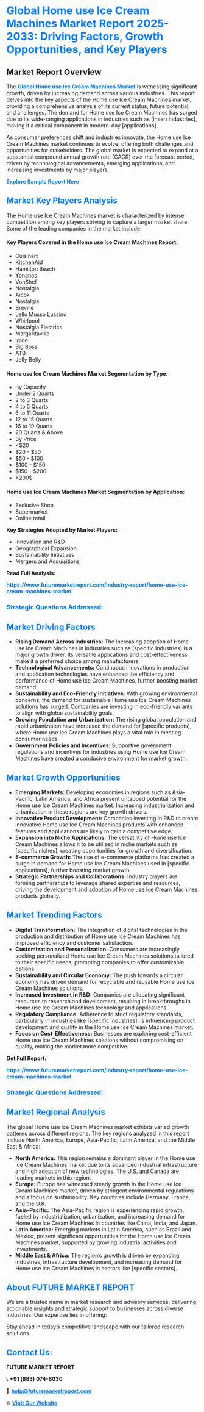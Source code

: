 <h1 style="color: #007BFF;">Global Home use Ice Cream Machines Market Report 2025-2033: Driving Factors, Growth Opportunities, and Key Players</h1>

<section id="overview">
<h2>Market Report Overview</h2>
<p>The <a href="https://www.futuremarketreport.com/industry-report/home-use-ice-cream-machines-market" style="color: #007BFF; text-decoration: none;"><strong>Global Home use Ice Cream Machines Market</strong></a> is witnessing significant growth, driven by increasing demand across various industries. This report delves into the key aspects of the Home use Ice Cream Machines market, providing a comprehensive analysis of its current status, future potential, and challenges. The demand for Home use Ice Cream Machines has surged due to its wide-ranging applications in industries such as [insert industries], making it a critical component in modern-day [applications].</p>
<p>As consumer preferences shift and industries innovate, the Home use Ice Cream Machines market continues to evolve, offering both challenges and opportunities for stakeholders. The global market is expected to expand at a substantial compound annual growth rate (CAGR) over the forecast period, driven by technological advancements, emerging applications, and increasing investments by major players.</p>
</section>

<section id="overview">
<p><a href="https://www.futuremarketreport.com/request-sample/reportId=106034" style="color: #007BFF; text-decoration: none;"><strong>Explore Sample Report Here</strong></a></p>
</section>

<section id="key-players">
<h2 style="color: #007BFF;">Market Key Players Analysis</h2>
<p>The Home use Ice Cream Machines market is characterized by intense competition among key players striving to capture a larger market share. Some of the leading companies in the market include:</p>
<h4>Key Players Covered in the Home use Ice Cream Machines Report:</h4>
<ul><li>Cuisinart</li><li>KitchenAid</li><li>Hamilton Beach</li><li>Yonanas</li><li>VonShef</li><li>Nostalgia</li><li>Aicok</li><li>Nostalgia</li><li>Breville</li><li>Lello Musso Lussino</li><li>Whirlpool</li><li>Nostalgia Electrics</li><li>Margaritaville</li><li>Igloo</li><li>Big Boss</li><li>ATB</li><li>Jelly Belly</li></ul>
<h4>Home use Ice Cream Machines Market Segmentation by Type:</h4>
<ul><li>By Capacity</li><li>Under 2 Quarts</li><li>2 to 3 Quarts</li><li>4 to 5 Quarts</li><li>6 to 11 Quarts</li><li>12 to 15 Quarts</li><li>16 to 19 Quarts</li><li>20 Quarts &amp; Above</li><li>By Price</li><li>&lt;$20</li><li>$20 - $50</li><li>$50 - $100</li><li>$100 - $150</li><li>$150 - $200</li><li>&gt;200$</li></ul>

<h4>Home use Ice Cream Machines Market Segmentation by Application:</h4>
<ul><li>Exclusive Shop</li><li>Supermarket</li><li>Online retail</li></ul>
<p><strong>Key Strategies Adopted by Market Players:</strong></p>
<ul>
<li>Innovation and R&D</li>
<li>Geographical Expansion</li>
<li>Sustainability Initiatives</li>
<li>Mergers and Acquisitions</li>
</ul>
</section>

<section>
<p><strong>Read Full Analysis: </strong></p><a href="https://www.futuremarketreport.com/industry-report/home-use-ice-cream-machines-market" style="color: #007BFF; text-decoration: none;"><strong>https://www.futuremarketreport.com/industry-report/home-use-ice-cream-machines-market</strong></a>
<h3 style="color: #007BFF;">Strategic Questions Addressed:</h3>
</section>

<section id="driving-factors">
<h2 style="color: #007BFF;">Market Driving Factors</h2>
<ul>
<li><strong>Rising Demand Across Industries:</strong> The increasing adoption of Home use Ice Cream Machines in industries such as [specific industries] is a major growth driver. Its versatile applications and cost-effectiveness make it a preferred choice among manufacturers.</li>
<li><strong>Technological Advancements:</strong> Continuous innovations in production and application technologies have enhanced the efficiency and performance of Home use Ice Cream Machines, further boosting market demand.</li>
<li><strong>Sustainability and Eco-Friendly Initiatives:</strong> With growing environmental concerns, the demand for sustainable Home use Ice Cream Machines solutions has surged. Companies are investing in eco-friendly variants to align with global sustainability goals.</li>
<li><strong>Growing Population and Urbanization:</strong> The rising global population and rapid urbanization have increased the demand for [specific products], where Home use Ice Cream Machines plays a vital role in meeting consumer needs.</li>
<li><strong>Government Policies and Incentives:</strong> Supportive government regulations and incentives for industries using Home use Ice Cream Machines have created a conducive environment for market growth.</li>
</ul>
</section>

<section id="growth-opportunities">
<h2 style="color: #007BFF;">Market Growth Opportunities</h2>
<ul>
<li><strong>Emerging Markets:</strong> Developing economies in regions such as Asia-Pacific, Latin America, and Africa present untapped potential for the Home use Ice Cream Machines market. Increasing industrialization and urbanization in these regions are key growth drivers.</li>
<li><strong>Innovative Product Development:</strong> Companies investing in R&D to create innovative Home use Ice Cream Machines products with enhanced features and applications are likely to gain a competitive edge.</li>
<li><strong>Expansion into Niche Applications:</strong> The versatility of Home use Ice Cream Machines allows it to be utilized in niche markets such as [specific niches], creating opportunities for growth and diversification.</li>
<li><strong>E-commerce Growth:</strong> The rise of e-commerce platforms has created a surge in demand for Home use Ice Cream Machines used in [specific applications], further boosting market growth.</li>
<li><strong>Strategic Partnerships and Collaborations:</strong> Industry players are forming partnerships to leverage shared expertise and resources, driving the development and adoption of Home use Ice Cream Machines products globally.</li>
</ul>
</section>

<section id="trending-factors">
<h2 style="color: #007BFF;">Market Trending Factors</h2>
<ul>
<li><strong>Digital Transformation:</strong> The integration of digital technologies in the production and distribution of Home use Ice Cream Machines has improved efficiency and customer satisfaction.</li>
<li><strong>Customization and Personalization:</strong> Consumers are increasingly seeking personalized Home use Ice Cream Machines solutions tailored to their specific needs, prompting companies to offer customizable options.</li>
<li><strong>Sustainability and Circular Economy:</strong> The push towards a circular economy has driven demand for recyclable and reusable Home use Ice Cream Machines solutions.</li>
<li><strong>Increased Investment in R&D:</strong> Companies are allocating significant resources to research and development, resulting in breakthroughs in Home use Ice Cream Machines technology and applications.</li>
<li><strong>Regulatory Compliance:</strong> Adherence to strict regulatory standards, particularly in industries like [specific industries], is influencing product development and quality in the Home use Ice Cream Machines market.</li>
<li><strong>Focus on Cost-Effectiveness:</strong> Businesses are exploring cost-efficient Home use Ice Cream Machines solutions without compromising on quality, making the market more competitive.</li>
</ul>
</section>

<section>
<p><strong>Get Full Report: </strong></p><a href="https://www.futuremarketreport.com/industry-report/home-use-ice-cream-machines-market" style="color: #007BFF; text-decoration: none;"><strong>https://www.futuremarketreport.com/industry-report/home-use-ice-cream-machines-market</strong></a>
<h3 style="color: #007BFF;">Strategic Questions Addressed:</h3>
</section>


<section id="regional-analysis">
<h2 style="color: #007BFF;">Market Regional Analysis</h2>
<p>The global Home use Ice Cream Machines market exhibits varied growth patterns across different regions. The key regions analyzed in this report include North America, Europe, Asia-Pacific, Latin America, and the Middle East & Africa:</p>
<ul>
<li><strong>North America:</strong> This region remains a dominant player in the Home use Ice Cream Machines market due to its advanced industrial infrastructure and high adoption of new technologies. The U.S. and Canada are leading markets in this region.</li>
<li><strong>Europe:</strong> Europe has witnessed steady growth in the Home use Ice Cream Machines market, driven by stringent environmental regulations and a focus on sustainability. Key countries include Germany, France, and the U.K.</li>
<li><strong>Asia-Pacific:</strong> The Asia-Pacific region is experiencing rapid growth, fueled by industrialization, urbanization, and increasing demand for Home use Ice Cream Machines in countries like China, India, and Japan.</li>
<li><strong>Latin America:</strong> Emerging markets in Latin America, such as Brazil and Mexico, present significant opportunities for the Home use Ice Cream Machines market, supported by growing industrial activities and investments.</li>
<li><strong>Middle East & Africa:</strong> The region’s growth is driven by expanding industries, infrastructure development, and increasing demand for Home use Ice Cream Machines in sectors like [specific sectors].</li>
</ul>
</section>

<footer>
<h2 style="color: #007BFF;">About FUTURE MARKET REPORT</h2>
<p>We are a trusted name in market research and advisory services, delivering actionable insights and strategic support to businesses across diverse industries. Our expertise lies in offering:</p>

<p>Stay ahead in today’s competitive landscape with our tailored research solutions.</p>

<h2 style="color: #007BFF;">Contact Us:</h2>
<p><strong>FUTURE MARKET REPORT</strong></p>
<p>📞 <strong>+91 (883) 074-8030</strong></p>
<p>📧 <strong><a href="mailto:help@futuremarketreport.com" style="color: #007BFF;">help@futuremarketreport.com</a></strong></p>
<p>🌐 <strong><a href="https://www.futuremarketreport.com/" style="color: #007BFF;">Visit Our Website</a></strong></p>
</footer>